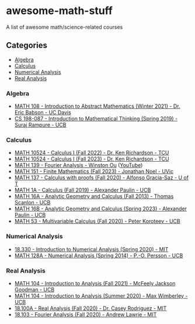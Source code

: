 # awesome-math-stuff
A list of awesome math/science-related courses

## Categories
 - [Algebra](#algebra)
 - [Calculus](#calculus)
 - [Numerical Analysis](#numerical-analysis)
 - [Real Analysis](#real-analysis)

### Algebra

 - [MATH 108 - Introduction to Abstract Mathematics (Winter 2021) - Dr. Eric Babson - UC Davis](https://www.math.ucdavis.edu/~babson/MAT108/index_108-W21.html)
 - [CS 198-087 - Introduction to Mathematical Thinking (Spring 2019) - Suraj Rampure - UCB](https://imt-decal.org/)

### Calculus

 - [MATH 10524 - Calculus I (Fall 2022) - Dr. Ken Richardson - TCU](https://faculty.tcu.edu/richardson/2022F_calc1/)
 - [MATH 10524 - Calculus I (Fall 2023) - Dr. Ken Richardson - TCU](https://faculty.tcu.edu/richardson/2023F_calc1/)
 - [MATH 139 - Fourier Analysis - Winston Ou](https://drive.google.com/file/d/1f1pp1QkF0BqqLELBrKyk69X0ofd3SjdR/view) ([YouTube](https://www.youtube.com/playlist?list=PLun8-Z_lTkC5KUsw0dO2SBkdwdEVKqcP5))
 - [MATH 151 - Finite Mathematics (Fall 2023) - Jonathan Noel - UVic](https://www.youtube.com/playlist?list=PLtxJg53s2o0Mk87lsAQyx9ObyJN6O6jfH)
 - [MATH 137 - Calculus with proofs (Fall 2020) - Alfonso Gracia-Saz - U of T](https://www.math.utoronto.ca/alfonso/137/137.html?videos)
 - [MATH 1A - Calculus (Fall 2019) - Alexander Paulin - UCB](https://math.berkeley.edu/~apaulin/1A_001%20(Fall%202019).html)
 - [MATH 16A - Analytic Geometry and Calculus (Fall 2013) - Thomas Scanlon - UCB](https://archive.org/details/ucberkeley-webcast-PL-XXv-cvA_iCCCqDD9uTufr5I3Xtr3szk?sort=title)
 - [MATH 16B - Analytic Geometry and Calculus (Spring 2023) - Alexander Paulin - UCB](https://math.berkeley.edu/~apaulin/16B%20(Spring%202023).html)
 - [MATH 53 - Multivariable Calculus (Fall 2020) - Peter Koroteev - UCB](https://math.berkeley.edu/~pkoroteev/math53.html)

### Numerical Analysis

 - [18.330 - Introduction to Numerical Analysis (Spring 2020) - MIT](https://github.com/PKUFlyingPig/MIT18.330/tree/spring20)
 - [MATH 128A - Numerical Analysis (Spring 2014) - P.-O. Persson - UCB](http://persson.berkeley.edu/mathW128A/lecture_videos.html)

### Real Analysis

 - [MATH 104 - Introduction to Analysis (Fall 2021) - McFeely Jackson Goodman - UCB](https://math.berkeley.edu/~mjgoodman/teaching/104F21/)
 - [MATH 104 - Introduction to Analysis (Summer 2020) - Max Wimberley - UCB](https://www.youtube.com/@RealAnalysisSummer-MaxWimberle/playlists)
 - [18.100A - Real Analysis (Fall 2020) - Dr. Casey Rodriguez - MIT](https://www.youtube.com/playlist?list=PLUl4u3cNGP61O7HkcF7UImpM0cR_L2gSw)
 - [18.103 - Fourier Analysis (Fall 2020) - Andrew Lawrie - MIT](https://www.youtube.com/playlist?list=PLIygTcviGPKBMyjct4h5QLNBWxIeglSMA)

